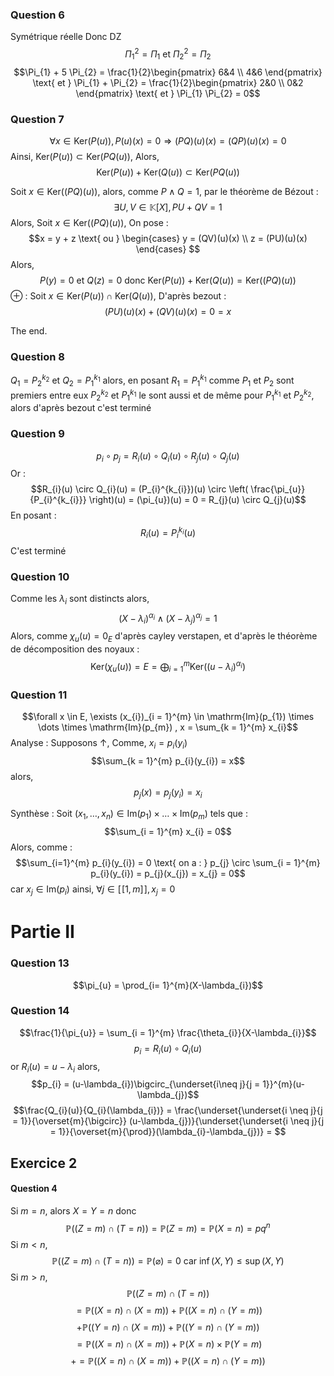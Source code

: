 ### Question 6
Symétrique réelle Donc DZ
$$\Pi_{1}^{2} = \Pi_{1} \text{ et } \Pi_{2}^{2} = \Pi_{2}$$
$$\Pi_{1} + 5 \Pi_{2} = \frac{1}{2}\begin{pmatrix}
6&4 \\
4&6
\end{pmatrix} \text{ et } \Pi_{1} + \Pi_{2} = \frac{1}{2}\begin{pmatrix}
2&0 \\
0&2
\end{pmatrix} \text{ et } \Pi_{1} \Pi_{2} = 0$$

### Question 7
$$\forall x \in \mathrm{Ker}(P(u)), P(u)(x) = 0 \Rightarrow (PQ)(u)(x) = (QP)(u)(x) = 0$$
Ainsi, $\mathrm{Ker}(P(u)) \subset \mathrm{Ker}(PQ(u))$, 
Alors, 
$$\mathrm{Ker}(P(u)) + \mathrm{Ker}(Q(u)) \subset \mathrm{Ker}(PQ(u))$$

Soit $x \in \mathrm{Ker}((PQ)(u))$, alors, comme $P\wedge Q=1$, par le théorème de Bézout : 
$$\exists U, V \in \mathbb{K}[X], PU + QV = 1$$
Alors, 
Soit $x \in \mathrm{Ker}((PQ)(u))$, 
On pose : 
$$x = y + z \text{ ou } \begin{cases}
y = (QV)(u)(x) \\
z = (PU)(u)(x)
\end{cases} $$
Alors, 
$$P(y) = 0  \text{ et } Q(z) = 0 \text{ donc } \mathrm{Ker}(P(u)) + \mathrm{Ker}(Q(u)) = \mathrm{Ker}((PQ)(u))$$
$\oplus$ :
Soit $x \in \mathrm{Ker}(P(u)) \cap \mathrm{Ker}(Q(u))$, 
D'après bezout : 
$$(PU)(u)(x) + (QV)(u)(x) = 0 = x$$

The end.

### Question 8
$Q_{1} = P_{2}^{k_{2}}$ et $Q_{2} = P_{1}^{k_{1}}$ alors, en posant $R_{1} = P_{1}^{k_{1}}$ comme $P_{1}$ et $P_{2}$ sont premiers entre eux $P_{2}^{k_{2}}$ et $P_{1}^{k_{1}}$ le sont aussi et de même pour $P_{1}^{k_{1}}$ et $P_{2}^{k_{2}}$, alors d'après bezout c'est terminé

### Question 9
$$p_{i} \circ p_{j} = R_{i}(u) \circ Q_{i}(u) \circ R_{j}(u) \circ Q_{j}(u)  $$
Or : 
$$R_{i}(u) \circ Q_{i}(u) = (P_{i}^{k_{i}})(u) \circ \left( \frac{\pi_{u}}{P_{i}^{k_{i}}} \right)(u) = (\pi_{u})(u) = 0 = R_{j}(u) \circ Q_{j}(u)$$
En posant : 
$$R_{i}(u) = P_{i}^{k_{i}}(u)$$
C'est terminé

### Question 10
Comme les $\lambda_{i}$ sont distincts alors, 
$$(X-\lambda_{i})^{\alpha_{i}} \wedge (X-\lambda_{j})^{\alpha_{j}}=1$$
Alors, comme $\chi_{u}(u) = 0_{E}$ d'après cayley verstapen, et d'après le théorème de décomposition des noyaux : 
$$\mathrm{Ker}(\chi_{u}(u))= E = \bigoplus_{i=1}^{m}\mathrm{Ker}((u-\lambda_{i})^{\alpha_{i}})$$
### Question 11

$$\forall x \in  E, \exists (x_{i})_{i = 1}^{m} \in \mathrm{Im}(p_{1}) \times \dots \times \mathrm{Im}(p_{m}) , x = \sum_{k = 1}^{m} x_{i}$$
Analyse : 
Supposons $\uparrow$, 
Comme, $x_{i} = p_{i}(y_{i})$
$$\sum_{k = 1}^{m} p_{i}(y_{i}) = x$$
alors, 
$$p_{j}(x) = p_{j}(y_{i}) = x_{i}$$

Synthèse  :
Soit $(x_{1}, \dots, x_{n}) \in \mathrm{Im}(p_{1}) \times \dots \times \mathrm{Im}(p_{m})$ tels que : 
$$\sum_{i = 1}^{m} x_{i} = 0$$
Alors, comme : 
$$\sum_{i=1}^{m} p_{i}(y_{i}) = 0 \text{ on a : } p_{j} \circ \sum_{i = 1}^{m} p_{i}(y_{i}) = p_{j}(x_{j}) = x_{j} = 0$$
car $x_{j} \in \mathrm{Im}(p_{i})$ ainsi, $\forall j \in [\![1, m]\!], x_{j}=0$


# Partie II
### Question 13
$$\pi_{u} = \prod_{i= 1}^{m}(X-\lambda_{i})$$
### Question 14
$$\frac{1}{\pi_{u}} = \sum_{i = 1}^{m} \frac{\theta_{i}}{X-\lambda_{i}}$$
$$p_{i} = R_{i}(u) \circ Q_{i}(u)$$
or $R_{i}(u) = u-\lambda_{i}$ alors, 
$$p_{i} = (u-\lambda_{i})\bigcirc_{\underset{i\neq j}{j = 1}}^{m}(u-\lambda_{j})$$
$$\frac{Q_{i}(u)}{Q_{i}(\lambda_{i})} = \frac{\underset{\underset{i \neq j}{j = 1}}{\overset{m}{\bigcirc}} (u-\lambda_{j})}{\underset{\underset{i \neq j}{j = 1}}{\overset{m}{\prod}}(\lambda_{i}-\lambda_{j})} = $$

## Exercice 2
#### Question 4
Si $m=n$, alors $X=Y=n$ donc
$$\mathbb{P}((Z = m) \cap (T = n))= \mathbb{P}(Z = m) = \mathbb{P}(X = n) = pq^{n}$$
Si $m<n$, 
$$\mathbb{P}((Z=m) \cap (T = n)) = \mathbb{P}(\varnothing) = 0 \text{ car } \inf(X, Y) \leq \sup(X, Y)$$
Si $m>n$, 
$$\mathbb{P}((Z = m) \cap (T = n)) $$
$$= \mathbb{P}((X = n) \cap (X = m)) + \mathbb{P}((X = n) \cap (Y = m))  $$
$$ + \mathbb{P}((Y = n) \cap (X = m)) + \mathbb{P}((Y = n) \cap (Y = m))$$
$$= \mathbb{P}((X = n) \cap (X = m)) + \mathbb{P}(X = n) \times \mathbb{P}(Y = m)  $$
$$+= \mathbb{P}((X = n) \cap (X = m)) + \mathbb{P}((X = n) \cap (Y = m))  $$